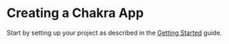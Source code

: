 # Creating a Chakra App

Start by setting up your project as described in the [Getting Started](/essentials/getting-started.md) guide.
